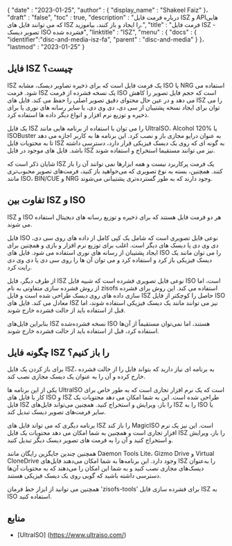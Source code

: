 {
  "date" : "2023-01-25",
  "author" : {
    "display_name" : "Shakeel Faiz"
}،
  "draft" : "false",
  "toc" : true,
  "description" : "درباره فرمت فایل ISZ و APIهایی که می توانند فایل های ISZ را ایجاد و باز کنند، بیاموزید.",
  "title" : "فرمت فایل ISZ - تصویر دیسک ISO فشرده شده",
  "linktitle" : "ISZ",
  "menu" : {
    "docs" : {
      "identifier":"disc-and-media-isz-fa",
      "parent" : "disc-and-media"
}
}،
  "lastmod" : "2023-01-25"
}

## فایل ISZ چیست؟

ISZ یک فرمت فایل است که برای ذخیره تصاویر دیسک، مشابه ISO یا NRG استفاده می شود. فرمت ISZ یک نسخه فشرده از فرمت ISO است که حجم فایل تصویر را کاهش می دهد و در عین حال محتوای دقیق تصویر اصلی را حفظ می کند. فایل های ISZ را می توان برای ایجاد نسخه پشتیبان از سی دی، دی وی دی، یا سایر رسانه های نوری یا برای ذخیره و توزیع نرم افزار و انواع دیگر داده ها استفاده کرد.

یک فایل ISZ را می توان با استفاده از برنامه هایی مانند UltraISO، Alcohol 120% یا ISOBuster به عنوان درایو مجازی باز و نصب کرد. این برنامه ها به کاربر اجازه می دهد تا به محتویات فایل ISZ به گونه ای که روی یک دیسک فیزیکی قرار دارد، دسترسی داشته باشد. فایل های موجود در فایل ISZ نیز می توانند مستقیما استخراج و استفاده شوند.

شایان ذکر است که ISZ یک فرمت پرکاربرد نیست و همه ابزارها نمی توانند آن را باز کنند. همچنین، بسته به نوع تصویری که می‌خواهید باز کنید، فرمت‌های تصویر محبوب‌تری مانند ISO، BIN/CUE و NRG وجود دارند که به طور گسترده‌تری پشتیبانی می‌شوند.

## تفاوت بین ISZ و ISO

ISZ و ISO هر دو فرمت فایل هستند که برای ذخیره و توزیع رسانه های دیجیتال استفاده می شوند.

فایل ISO نوعی فایل تصویری است که شامل یک کپی کامل از داده های روی سی دی، دی وی دی یا دیسک های دیگر است. اغلب برای توزیع نرم افزار و بازی و همچنین برای ایجاد پشتیبان از رسانه های نوری استفاده می شود. فایل های ISO را می توان مانند یک دیسک فیزیکی باز کرد و استفاده کرد و می توان آن ها را روی سی دی یا دی وی دی رایت کرد.

از طرف دیگر، فایل ISZ نوعی فایل تصویری فشرده است که شبیه فایل ISO است، اما از روش فشرده سازی متفاوتی به نام zisofs استفاده می کند. این روش برای فشرده سازی داده های روی دیسک طراحی شده است و فایل ISZ حاصل را کوچکتر از فایل ISO معادل می کند. فایل های ISZ نیز می توانند مانند یک دیسک فیزیکی استفاده شوند، اما قبل از استفاده باید از حالت فشرده خارج شوند.

بنابراین فایل‌های ISZ نسخه فشرده‌شده ISO هستند، اما نمی‌توان مستقیماً از آن‌ها استفاده کرد، قبل از استفاده باید از حالت فشرده خارج شوند.

## چگونه فایل ISZ را باز کنیم؟

برای باز کردن یک فایل ISZ، به برنامه ای نیاز دارید که بتواند فایل را از حالت فشرده خارج کرده و آن را به عنوان یک دیسک مجازی نصب کند.

یکی از این برنامه ها UltraISO است که یک نرم افزار تجاری است که به طور خاص برای کار با فایل های ISO و ISZ طراحی شده است. این به شما امکان می دهد محتویات یک فایل ISZ را باز، ویرایش و استخراج کنید. همچنین می‌تواند فایل‌های ISZ را به ISO یا سایر فرمت‌های تصویر دیسک تبدیل کند.

برنامه دیگری که می تواند فایل های ISZ را باز کند MagicISO است. این نیز یک نرم افزار تجاری است و همچنین به شما امکان می دهد محتویات یک فایل ISZ را باز، ویرایش و استخراج کنید و آن را به فرمت های تصویر دیسک دیگر تبدیل کنید.

همچنین چندین جایگزین رایگان مانند Daemon Tools Lite، Gizmo Drive و Virtual CloneDrive وجود دارد. این برنامه‌ها به شما امکان می‌دهند فایل‌های ISZ را به‌عنوان دیسک‌های مجازی نصب کنید و به شما این امکان را می‌دهند که به محتویات آن‌ها دسترسی داشته باشید که گویی روی یک دیسک فیزیکی هستند.

همچنین می توانید از ابزار خط فرمان 'zisofs-tools' برای فشرده سازی فایل ISZ به ISO استفاده کنید.

## منابع
* [UltraISO] (https://www.ultraiso.com/)


